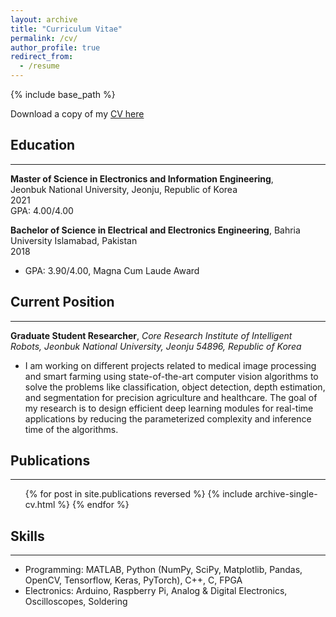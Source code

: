 ```yaml
---
layout: archive
title: "Curriculum Vitae"
permalink: /cv/
author_profile: true
redirect_from:
  - /resume
---
```


{% include base_path %}

Download a copy of my [CV here](https://drive.google.com/file/d/15HzuBRJbI5DSM9COAcuxmgEXpadNGEUK/view?usp=sharing)

## Education
-----------------------
**Master of Science in Electronics and Information Engineering**,<br>
Jeonbuk National University, Jeonju, Republic of Korea<br>
2021 <br>
GPA: 4.00/4.00<br>

**Bachelor of Science in Electrical and Electronics Engineering**,
Bahria University Islamabad, Pakistan  <br>
2018<br>
* GPA: 3.90/4.00,   Magna Cum Laude Award <br>

## Current Position
-----------------------
**Graduate Student Researcher**, *Core Research Institute of Intelligent Robots, Jeonbuk National University, Jeonju 54896, Republic of Korea* <br>
* I am working on different projects related to medical image processing and smart farming using state-of-the-art computer vision
algorithms to solve the problems like classification, object detection, depth estimation, and segmentation for precision agriculture
and healthcare. The goal of my research is to design efficient deep learning modules for real-time applications by reducing the
parameterized complexity and inference time of the algorithms.
  
## Publications
-----------------------
  <ul>{% for post in site.publications reversed %}
    {% include archive-single-cv.html %}
  {% endfor %}</ul>
    

## Skills
-----------------------
* Programming: MATLAB, Python (NumPy, SciPy, Matplotlib, Pandas, OpenCV, Tensorflow, Keras, PyTorch), C++, C, FPGA
* Electronics: Arduino, Raspberry Pi, Analog & Digital Electronics, Oscilloscopes, Soldering

